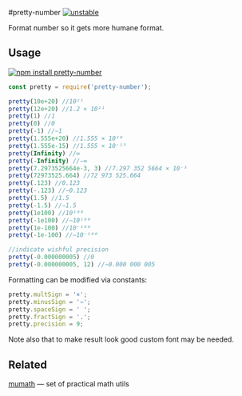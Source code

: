 #pretty-number [![unstable](http://badges.github.io/stability-badges/dist/unstable.svg)](http://github.com/badges/stability-badges)

Format number so it gets more humane format.


## Usage

[![npm install pretty-number](https://nodei.co/npm/pretty-number.png?mini=true)](https://npmjs.org/package/pretty-number/)

```js
const pretty = require('pretty-number');

pretty(10e+20) //10²¹
pretty(12e+20) //1.2 × 10²¹
pretty(1) //1
pretty(0) //0
pretty(-1) //−1
pretty(1.555e+20) //1.555 × 10²⁰
pretty(1.555e-15) //1.555 × 10⁻¹⁵
pretty(Infinity) //∞
pretty(-Infinity) //−∞
pretty(7.2973525664e-3, 3) //7.297 352 5664 × 10⁻³
pretty(72973525.664) //72 973 525.664
pretty(.123) //0.123
pretty(-.123) //−0.123
pretty(1.5) //1.5
pretty(-1.5) //−1.5
pretty(1e100) //10¹⁰⁰
pretty(-1e100) //−10¹⁰⁰
pretty(1e-100) //10⁻¹⁰⁰
pretty(-1e-100) //−10⁻¹⁰⁰

//indicate wishful precision
pretty(-0.000000005) //0
pretty(-0.000000005, 12) //−0.000 000 005
```

Formatting can be modified via constants:

```js
pretty.multSign = '×';
pretty.minusSign = '−';
pretty.spaceSign = ' ';
pretty.fractSign = '.';
pretty.precision = 9;
```

Note also that to make result look good custom font may be needed.

## Related

[mumath](https://github.com/dfcreative/mumath) — set of practical math utils
